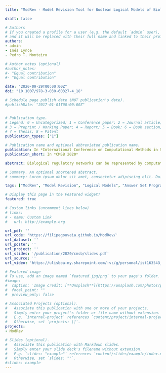 ```yaml
---
title: "ModRev - Model Revision Tool for Boolean Logical Models of Biological Regulatory Networks"

draft: false

# Authors
# If you created a profile for a user (e.g. the default `admin` user), write the username (folder name) here 
# and it will be replaced with their full name and linked to their profile.
authors:
- admin
- Inês Lynce
- Pedro T. Monteiro

# Author notes (optional)
#author_notes:
#- "Equal contribution"
#- "Equal contribution"

date: "2020-09-29T00:00:00Z"
doi: "10.1007/978-3-030-60327-4_18"

# Schedule page publish date (NOT publication's date).
#publishDate: "2017-01-01T00:00:00Z"


# Publication type.
# Legend: 0 = Uncategorized; 1 = Conference paper; 2 = Journal article;
# 3 = Preprint / Working Paper; 4 = Report; 5 = Book; 6 = Book section;
# 7 = Thesis; 8 = Patent
publication_types: ["1"]

# Publication name and optional abbreviated publication name.
publication: In *International Conference on Computational Methods in Systems Biology*
publication_short: In *CMSB 2020*

abstract: Biological regulatory networks can be represented by computational models, which allow the study and the analysis of biological behaviours, therefore providing a better understanding of a given biological process. However, as new information is acquired, biological models may need to be revised, in order to also account for this new information. Here, we present a model revision tool, capable of repairing inconsistent Boolean biological models. Moreover, the tool is able to confront the models, both with steady state observations, as well as time-series data, considering both synchronous and asynchronous update schemes. The tool was tested with a well-known biological model that was corrupted with different random changes. The presented tool was able to successfully repair the majority of the corrupted models.

# Summary. An optional shortened abstract.
# summary: Lorem ipsum dolor sit amet, consectetur adipiscing elit. Duis posuere tellus ac convallis placerat. Proin tincidunt magna sed ex sollicitudin condimentum.

tags: ["ModRev", "Model Revision", "Logical Models", "Answer Set Programming"]

# Display this page in the Featured widget?
featured: true

# Custom links (uncomment lines below)
# links:
# - name: Custom Link
#   url: http://example.org

url_pdf: ''
url_code: 'https://filipegouveia.github.io/ModRev/'
url_dataset: ''
url_poster: ''
url_project: ''
url_slides: '/publication/2020/cmsb/slides.pdf'
url_source: ''
url_video: 'https://ulisboa-my.sharepoint.com/:v:/g/personal/ist163543_tecnico_ulisboa_pt/EdZPak1wvLVEtPAkNBid1VYBeRz6_2yq_EzKzi7p7ES0HA'

# Featured image
# To use, add an image named `featured.jpg/png` to your page's folder. 
#image:
#  caption: 'Image credit: [**Unsplash**](https://unsplash.com/photos/pLCdAaMFLTE)'
#  focal_point: ""
#  preview_only: false

# Associated Projects (optional).
#   Associate this publication with one or more of your projects.
#   Simply enter your project's folder or file name without extension.
#   E.g. `internal-project` references `content/project/internal-project/index.md`.
#   Otherwise, set `projects: []`.
projects:
- ModRev

# Slides (optional).
#   Associate this publication with Markdown slides.
#   Simply enter your slide deck's filename without extension.
#   E.g. `slides: "example"` references `content/slides/example/index.md`.
#   Otherwise, set `slides: ""`.
#slides: example
---
```


